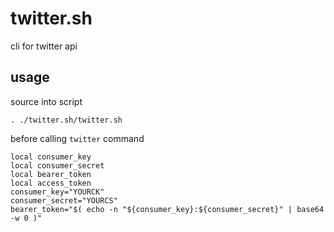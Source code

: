 # twitter.sh
cli for twitter api

## usage

source into script

```
. ./twitter.sh/twitter.sh
```

before calling `twitter` command

```
local consumer_key
local consumer_secret
local bearer_token
local access_token
consumer_key="YOURCK"
consumer_secret="YOURCS"
bearer_token="$( echo -n "${consumer_key}:${consumer_secret}" | base64 -w 0 )"
```
